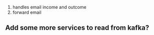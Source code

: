 1. handles email income and outcome
2. forward email


## Add some more services to read from kafka?
